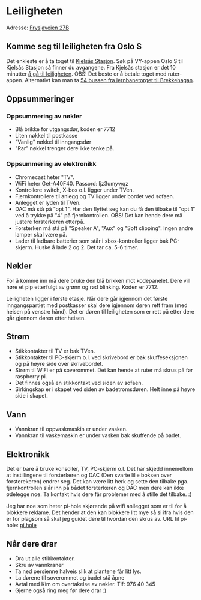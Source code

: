 # Leiligheten

Adresse: [Frysjaveien 27B](https://www.google.com/maps/place/Frysjaveien+27B,+0884+Oslo/@59.9635102,10.7678594,17z/data=!3m1!4b1!4m6!3m5!1s0x464171e4716eccc7:0x43ad64f7d39a5306!8m2!3d59.9635075!4d10.7704397!16s%2Fg%2F11c1kc_w94?entry=ttu)

## Komme seg til leiligheten fra Oslo S

Det enkleste er å ta toget til [Kjelsås Stasjon](https://www.google.com/maps/place/Kjelsås+Stasjon/@59.9663754,10.7805174,17z/data=!3m1!4b1!4m6!3m5!1s0x464171e7f29550ed:0xc48ace6956def288!8m2!3d59.9663727!4d10.7830977!16s%2Fg%2F11tjbvggcy?entry=ttu). Søk på VY-appen Oslo S til Kjelsås Stasjon så finner du avgangene. Fra Kjelsås stasjon er det 10 minutter [å gå til leiligheten](https://www.google.com/maps/dir/Kjelsås+Stasjon,+Kjelsåsveien+141,+0491+Nordre+Aker/Frysjaveien+27B,+0884+Oslo/@59.9647487,10.7662008,15z/am=t/data=!3m1!4b1!4m15!4m14!1m5!1m1!1s0x464171e7f29550ed:0xc48ace6956def288!2m2!1d10.7830977!2d59.9663727!1m5!1m1!1s0x464171e4716eccc7:0x43ad64f7d39a5306!2m2!1d10.7704397!2d59.9635075!3e2!5i1?entry=ttu). OBS! Det beste er å betale toget med ruter-appen. Alternativt kan man ta [54 bussen fra jernbanetorget til Brekkehagan](https://www.google.com/maps/dir/Jernbanetorget,+Oslo/Frysjaveien+27B,+0884+Oslo/@59.938494,10.6987469,13z/data=!4m14!4m13!1m5!1m1!1s0x46416e8a00990c55:0x614ce77534482f6b!2m2!1d10.7513111!2d59.9121003!1m5!1m1!1s0x464171e4716eccc7:0x43ad64f7d39a5306!2m2!1d10.7704397!2d59.9635075!3e3?entry=ttu).

## Oppsummeringer

### Oppsummering av nøkler

* Blå brikke for utgangsdør, koden er 7712
* Liten nøkkel til postkasse
* "Vanlig" nøkkel til inngangsdør
* "Rar" nøkkel trenger dere ikke tenke på.

### Oppsummering av elektronikk

* Chromecast heter "TV".
* WiFi heter Get-A40F40. Passord: ljz3umywqz
* Kontrollere switch, X-box o.l. ligger under TVen.
* Fjernkontrollere til anlegg og TV ligger under bordet ved sofaen.
* Anlegget er lyden til TVen.
* DAC må stå på "opt 1". Har den flyttet seg kan du få den tilbake til "opt 1" ved å trykke på "4" på fjernkontrollen. OBS! Det kan hende dere må justere forsterkeren etterpå.
* Forsterken må stå på "Speaker A", "Aux" og "Soft clipping". Ingen andre lamper skal være på.
* Lader til ladbare batterier som står i xbox-kontroller ligger bak PC-skjerm. Huske å lade 2 og 2. Det tar ca. 5-6 timer.

## Nøkler

For å komme inn må dere bruke den blå brikken mot kodepanelet. Dere vill høre et pip etterfulgt av grønn og rød blinking. Koden er 7712.

Leiligheten ligger i første etasje. Når dere går igjennom det første inngangspartiet med postkasser skal dere igjennom døren rett fram (med heisen på venstre hånd). Det er døren til leiligheten som er rett på etter dere går gjennom døren etter heisen.

## Strøm

* Stikkontakter til TV er bak TVen.
* Stikkontakter til PC-skjerm o.l. ved skrivebord er bak skuffeseksjonen og på høyre side over skrivebordet.
* Strøm til WiFi er på soverommet. Det kan hende at ruter må skrus på før raspberry pi.
* Det finnes også en stikkontakt ved siden av sofaen.
* Sirkingskap er i skapet ved siden av badetromsdøren. Helt inne på høyre side i skapet.

## Vann

* Vannkran til oppvaskmaskin er under vasken.
* Vannkran til vaskemaskin er under vasken bak skuffende på badet.

## Elektronikk

Det er bare å bruke konsoller, TV, PC-skjerm o.l. Det har skjedd innemellom at instillingene til forsterkeren og DAC (Den svarte lille boksen over forsterekeren) endrer seg. Det kan være litt herk og sette den tilbake pga. fjernkontrollen slår inn på bådet forsterkeren og DAC men dere kan ikke ødelegge noe. Ta kontakt hvis dere får problemer med å stille det tilbake. :)

Jeg har noe som heter pi-hole skjørende på wifi anllegget som er til for å blokkere reklame. Det hender at den kan blokkere litt mye så si ifra hvis den er for plagsom så skal jeg guidet dere til hvordan den skrus av. URL til pi-hole: [pi.hole](http://pi.hole)

## Når dere drar

* Dra ut alle stikkontakter.
* Skru av vannkraner
* Ta ned persienne halveis slik at plantene får litt lys.
* La dørene til soverommet og badet stå åpne
* Avtal med Kim om overtakelse av nøkler. Tlf: 976 40 345
* Gjerne også ring meg før dere drar :)
